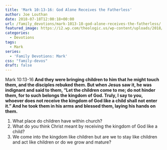 ```yaml
---
title: 'Mark 10:13-16: God Alone Receives the Fatherless'
author: Joe Louthan
date: 2018-07-18T12:00:18+00:00
url: /family_devotions/mark-1013-18-god-alone-receives-the-fatherless/
featured_image: https://i2.wp.com/theologic.us/wp-content/uploads/2018/06/iStock_000016119715_Small-805x380.jpg?resize=805%2C380
categories:
  - Devotions
tags:
  - Mark
series:
  - 'Family Devotions: Mark'
css: "family-devos"
draft: false
---
```

<p class="p1">
  <span class="s1">Mark 10:13-16 <strong>And they were bringing children to him that he might touch them, and the disciples rebuked them. But when Jesus saw it, he was indignant and said to them, “Let the children come to me; do not hinder them, for to such belongs the kingdom of God. Truly, I say to you, whoever does not receive the kingdom of God like a child shall not enter it.” And he took them in his arms and blessed them, laying his hands on them.</strong></span>
</p>

  1. What place do children have within church?
  2. What do you think Christ meant by receiving the kingdom of God like a child?
  3. We come into the kingdom like children but are we to stay like children and act like children or do we grow and mature?